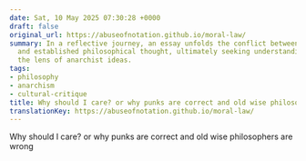 ```yaml
---
date: Sat, 10 May 2025 07:30:28 +0000
draft: false
original_url: https://abuseofnotation.github.io/moral-law/
summary: In a reflective journey, an essay unfolds the conflict between youthful defiance
  and established philosophical thought, ultimately seeking understanding through
  the lens of anarchist ideas.
tags:
- philosophy
- anarchism
- cultural-critique
title: Why should I care? or why punks are correct and old wise philosophers are wrong
translationKey: https://abuseofnotation.github.io/moral-law/
---
```


Why should I care? or why punks are correct and old wise philosophers are wrong